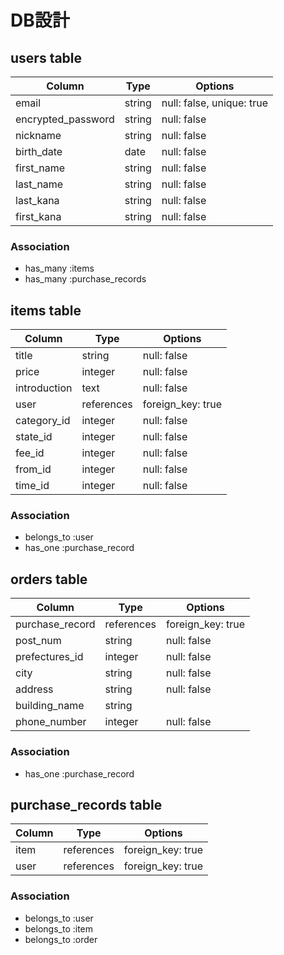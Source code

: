 # DB設計

## users table

| Column             | Type                | Options                   |
|--------------------|---------------------|-------------------------- |
| email              | string              | null: false, unique: true |
| encrypted_password | string              | null: false               |
| nickname           | string              | null: false               |
| birth_date         | date                | null: false               |
| first_name         | string              | null: false               |
| last_name          | string              | null: false               |
| last_kana          | string              | null: false               |
| first_kana         | string              | null: false               |

### Association

* has_many :items
* has_many :purchase_records

## items table

| Column                              | Type          | Options           |
|-------------------------------------|---------------|-------------------|
| title                               | string        | null: false       |
| price                               | integer       | null: false       |
| introduction                        | text          | null: false       |
| user                                | references    | foreign_key: true |
| category_id                         | integer       | null: false       |
| state_id                            | integer       | null: false       |
| fee_id                              | integer       | null: false       |
| from_id                             | integer       | null: false       |
| time_id                             | integer       | null: false       |

### Association

* belongs_to :user
* has_one :purchase_record

## orders table

| Column                              | Type       | Options           |
|-------------------------------------|------------|-------------------|
| purchase_record                     | references | foreign_key: true |
| post_num                            | string     | null: false       |
| prefectures_id                      | integer    | null: false       |
| city                                | string     | null: false       |
| address                             | string     | null: false       |
| building_name                       | string     |                   |
| phone_number                        | integer    | null: false       |

### Association

* has_one :purchase_record

## purchase_records table

| Column                              | Type       | Options           |
|-------------------------------------|------------|-------------------|
| item                                | references | foreign_key: true |
| user                                | references | foreign_key: true |

### Association

* belongs_to :user
* belongs_to :item
* belongs_to :order